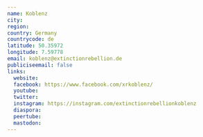 ```yaml
---
name: Koblenz
city:
region:
country: Germany
countrycode: de
latitude: 50.35972
longitude: 7.59778
email: koblenz@extinctionrebellion.de
publiciseemail: false
links:
  website:
  facebook: https://www.facebook.com/xrkoblenz/
  youtube:
  twitter:
  instagram: https://instagram.com/extinctionrebellionkoblenz
  diaspora:
  peertube:
  mastodon:
---
```

